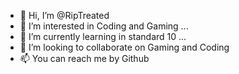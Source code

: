 - 👋 Hi, I’m @RipTreated
- 👀 I’m interested in Coding and Gaming ... 
- 🌱 I’m currently learning in standard 10 ...
- 💞️ I’m looking to collaborate on Gaming and Coding 
- 📫 You can reach me by Github 

<!---
RipTreated/RipTreated is a ✨ special ✨ repository because its `README.md` (this file) appears on your GitHub profile.
You can click the Preview link to take a look at your changes.
--->

